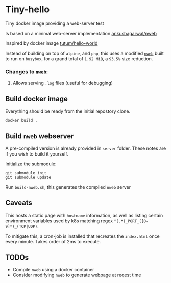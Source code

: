 # Tiny-hello

Tiny docker image providing a web-server test

Is based on a minimal web-server implementation [ankushagarwal/nweb](https://github.com/ankushagarwal/nweb)

Inspired by docker image [tutum/hello-world](https://hub.docker.com/r/tutum/hello-world/)

Instead of building on top of `alpine`, and `php`, this uses a modified [`nweb`](https://github.com/swarminglogic/nweb) built to run on `busybox`, for a grand total of `1.92 MiB`, a `93.5%` size reduction.

### Changes to [`nweb`](https://github.com/swarminglogic/nweb):

1. Allows serving `.log` files (useful for debugging)

## Build docker image

Everything should be ready from the initial repostory clone.

    docker build .

## Build `nweb` webserver

A pre-compiled version is already provided in `server` folder. These notes are if you wish to build it yourself.

Initialize the submodule:

    git submodule init
    git submodule update

Run `build-nweb.sh`, this generates the compiled `nweb` server


## Caveats

This hosts a static page with `hostname` information, as well as listing certain environment variables used by k8s matching regex `^(.*)_PORT_([0-9]*)_(TCP|UDP)`.

To mitigate this, a cron-job is installed that recreates the `index.html` once every minute. Takes order of 2ms to execute.

## TODOs

 - Compile `nweb` using a docker container
 - Consider modifying `nweb` to generate webpage at reqest time
